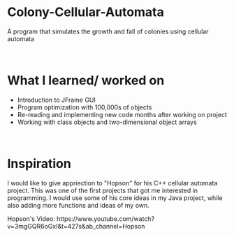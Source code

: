 <h1>Colony-Cellular-Automata</h1>
<p>A program that simulates the growth and fall of colonies using cellular automata</p>


<br>
<h1>What I learned/ worked on</h1>
  <ul>
    <li>Introduction to JFrame GUI</li>
    <li>Program optimization with 100,000s of objects</li>
    <li>Re-reading and implementing new code months after working on project</li>
    <li> Working with class objects and two-dimensional object arrays
  </ul>

<br>
<h1>Inspiration</h1>
<p>I would like to give appriection to "Hopson" for his C++ cellular automata project. This was one of the first projects that got me interested in programming. I would use some of his core ideas in my Java project, while also adding more functions and ideas of my own.</p>

<p>Hopson's Video: https://www.youtube.com/watch?v=3mgGQR6oGxI&t=427s&ab_channel=Hopson</p>

